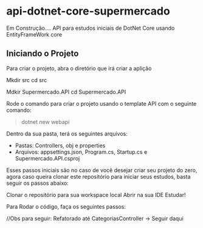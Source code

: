 # api-dotnet-core-supermercado
Em Construção.... API para estudos iniciais de DotNet Core usando EntityFrameWork core

## Iniciando o Projeto
Para criar o projeto, abra o diretório que irá criar a aplição

Mkdir src
cd src

Mdkir Supermercado.API
cd Supermercado.API

Rode o comando para criar o projeto usando o template API com o seguinte comando:
> dotnet new webapi

Dentro da sua pasta, terá os seguintes arquivos:
 * Pastas: Controllers, obj e properties
 * Arquivos: appsettings.json, Program.cs, Startup.cs e Supermercado.API.csproj

 Esses passos iniciais são no caso de você desejar criar seu projeto do zero, agora caso queira clonar este repositório para iniciar seus estudos, basta seguir os passos abaixo:

 Clonar o repositório para sua workspace local
 Abrir na sua IDE
 Estudar!

 Para Rodar o código, faça os seguintes passos:

 //Obs para seguir: Refatorado até CategoriasController -> Seguir daqui
